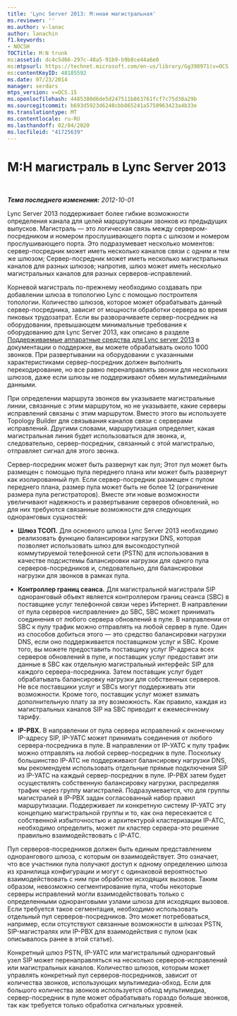 ```yaml
---
title: 'Lync Server 2013: М:нная магистральная'
ms.reviewer: ''
ms.author: v-lanac
author: lanachin
f1.keywords:
- NOCSH
TOCTitle: M:N trunk
ms:assetid: dc4c5d66-297c-48a5-91b9-b9b8ce44a6e0
ms:mtpsurl: https://technet.microsoft.com/en-us/library/Gg398971(v=OCS.15)
ms:contentKeyID: 48185592
ms.date: 07/23/2014
manager: serdars
mtps_version: v=OCS.15
ms.openlocfilehash: 4485380d6de5d247511b863761fcf7c75d38a29b
ms.sourcegitcommit: b693d5923d6240cbb865241a5750963423a4b33e
ms.translationtype: MT
ms.contentlocale: ru-RU
ms.lasthandoff: 02/04/2020
ms.locfileid: "41725639"
---
```

<div data-xmlns="http://www.w3.org/1999/xhtml">

<div class="topic" data-xmlns="http://www.w3.org/1999/xhtml" data-msxsl="urn:schemas-microsoft-com:xslt" data-cs="http://msdn.microsoft.com/en-us/">

<div data-asp="http://msdn2.microsoft.com/asp">

# <a name="mn-trunk-in-lync-server-2013"></a>М:Н магистраль в Lync Server 2013

</div>

<div id="mainSection">

<div id="mainBody">

<span> </span>

_**Тема последнего изменения:** 2012-10-01_

Lync Server 2013 поддерживает более гибкие возможности определения канала для целей маршрутизации звонков из предыдущих выпусков. Магистраль — это логическая связь между сервером-посредником и номером прослушивающего порта с шлюзом и номером прослушивающего порта. Это подразумевает несколько моментов: сервер-посредник может иметь несколько каналов связи с одним и тем же шлюзом; Сервер-посредник может иметь несколько магистральных каналов для разных шлюзов; напротив, шлюз может иметь несколько магистральных каналов для разных серверов-исправлений.

Корневой магистраль по-прежнему необходимо создавать при добавлении шлюза в топологию Lync с помощью построителя топологии. Количество шлюзов, которое может обрабатывать данный сервер-посредника, зависит от мощности обработки сервера во время пиковых трудозатрат. Если вы разворачиваете сервер-посредник на оборудовании, превышающем минимальные требования к оборудованию для Lync Server 2013, как описано в разделе [Поддерживаемые аппаратные средства для Lync server 2013](lync-server-2013-supported-hardware.md) в документации о поддержке, вы можете обрабатывать около 1000 звонков. При развертывании на оборудовании с указанными характеристиками сервер-посредник должен выполнить перекодирование, но все равно перенаправлять звонки для нескольких шлюзов, даже если шлюзы не поддерживают обмен мультимедийными данными.

При определении маршрута звонков вы указываете магистральные линии, связанные с этим маршрутом, но не указываете, какие серверы исправлений связаны с этим маршрутом. Вместо этого вы используете Topology Builder для связывания каналов связи с серверами исправлений. Другими словами, маршрутизация определяет, какая магистральная линия будет использоваться для звонка, и, следовательно, сервер-посредник, связанный с этой магистралью, отправляет сигнал для этого звонка.

Сервер-посредник может быть развернут как пул; Этот пул может быть размещен с помощью пула переднего плана или может быть развернут как изолированный пул. Если сервер-посредник размещен с пулом переднего плана, размер пула может быть не более 12 (ограничение размера пула регистраторов). Вместе эти новые возможности увеличивают надежность и развертывание серверов обновлений, но для них требуются связанные возможности для следующих одноранговых сущностей:

  - **Шлюз ТСОП.** Для основного шлюза Lync Server 2013 необходимо реализовать функцию балансировки нагрузки DNS, которая позволяет использовать шлюз для высокодоступной коммутируемой телефонной сети (PSTN) для использования в качестве подсистемы балансировки нагрузки для одного пула серверов-посредников и, следовательно, для балансировки нагрузки для звонков в рамках пула.

  - **Контроллер границ сеанса.** Для магистральной магистрали SIP одноранговый объект является контроллером границ сеанса (SBC) в поставщике услуг телефонной связи через Интернет. В направлении от пула серверов «исправление» до SBC, SBC может принимать соединения от любого сервера обновлений в пуле. В направлении от SBC к пулу трафик можно отправлять на любой сервер в пуле. Один из способов добиться этого — это средство балансировки нагрузки DNS, если оно поддерживается поставщиком услуг и SBC. Кроме того, вы можете предоставить поставщику услуг IP-адреса всех серверов обновлений в пуле, и поставщик услуг предоставит эти данные в SBC как отдельную магистральный интерфейс SIP для каждого сервера-посредника. Затем поставщик услуг будет обрабатывать балансировку нагрузки для собственных серверов. Не все поставщики услуг и SBCs могут поддерживать эти возможности. Кроме того, поставщик услуг может взимать дополнительную плату за эту возможность. Как правило, каждая из магистральных каналов SIP на SBC приводит к ежемесячному тарифу.

  - **IP-PBX.** В направлении от пула сервера исправлений к оконечному IP-адресу SIP, IP-УАТС может принимать соединения от любого сервера-посредника в пуле. В направлении от IP-УАТС к пулу трафик можно отправлять на любой сервер-посредник в пуле. Поскольку большинство IP-АТС не поддерживают балансировку нагрузки DNS, мы рекомендуем использовать отдельные прямые подключения SIP из IP-УАТС на каждый сервер-посредник в пуле. IP-PBX затем будет осуществлять собственную балансировку нагрузки, распределяя трафик через группу магистралей. Подразумевается, что для группы магистралей в IP-PBX задан согласованный набор правил маршрутизации. Поддерживает ли конкретную систему IP-УАТС эту концепцию магистральной группы и то, как она пересекается с собственной избыточностью и архитектурой кластеризации IP-АТС, необходимо определить, может ли кластер сервера-это решение правильно взаимодействовать с IP-АТС.

Пул серверов-посредников должен быть единым представлением однорангового шлюза, с которым он взаимодействует. Это означает, что все участники пула получают доступ к одному определению шлюза из хранилища конфигурации и могут с одинаковой вероятностью взаимодействовать с ним при обработке исходящих вызовов. Таким образом, невозможно сегментирование пула, чтобы некоторые серверы исправлений могли взаимодействовать только с определенными одноранговыми узлами шлюза для исходящих вызовов. Если требуется такое сегментация, необходимо использовать отдельный пул серверов-посредников. Это может потребоваться, например, если отсутствуют связанные возможности в шлюзах PSTN, SIP-магистралях или IP-PBX для взаимодействия с пулом (как описывалось ранее в этой статье).

Конкретный шлюз PSTN, IP-УАТС или магистральный одноранговый узел SIP может перенаправляться на несколько серверов-исправлений или магистральных каналов. Количество шлюзов, которым может управлять конкретный пул серверов-посредников, зависит от количества звонков, использующих мультимедиа-обход. Если для большого количества звонков используется обход мультимедиа, сервер-посредник в пуле может обрабатывать гораздо больше звонков, так как требуется только обработка сигнальных уровней.

</div>

<span> </span>

</div>

</div>

</div>

